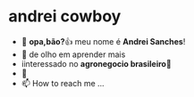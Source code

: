 # andrei cowboy
- 👋 **opa,bão?**:+1: meu nome é **Andrei Sanches**! 
- 👀 de olho em aprender mais
- iinteressado no **agronegocio brasileiro**🌱
- 💞️
- 📫 How to reach me ...

<!---
andreisanchestl75/andreisanchestl75 is a ✨ special ✨ repository because its `README.md` (this file) appears on your GitHub profile.
You can click the Preview link to take a look at your changes.
--->
